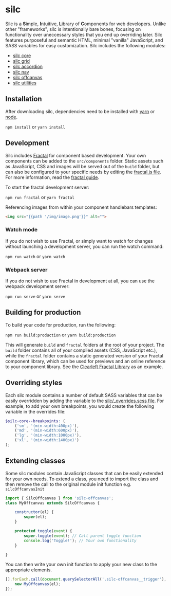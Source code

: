 # silc

Silc is a **S**imple, **I**ntuitive, **L**ibrary of **C**omponents for web developers. Unlike other "frameworks", silc is intentionally bare bones, focusing on functionality over uneccessary styles that you end up overriding later. Silc features purposeful and semantic HTML, minimal "vanilla" JavaScript, and SASS variables for easy customization. Silc includes the following modules:

 - [silc core](https://github.com/nickrigby/silc-core)
 - [silc grid](https://github.com/nickrigby/silc-grid)
 - [silc accordion](https://github.com/nickrigby/silc-accordion)
 - [silc nav](https://github.com/nickrigby/silc-nav)
 - [silc offcanvas](https://github.com/nickrigby/silc-offcanvas)
 - [silc utilities](https://github.com/nickrigby/silc-utilities)

## Installation
After downloading silc, dependencies need to be installed with [yarn](https://yarnpkg.com/lang/en/docs/install/) or [node](https://docs.npmjs.com/getting-started/installing-node).

`npm install` or `yarn install`

## Development
Silc includes [Fractal](http://fractal.build) for component based development. Your own components can be added to the `src/components` folder. Static assets such as JavaScript, CSS and images will be served out of the `build` folder, but can also be configured to your specific needs by editing the [fractal.js file](fractal.js). For more information, read the [fractal guide](http://fractal.build/guide).

To start the fractal development server:

`npm run fractal` or `yarn fractal`

Referencing images from within your component handlebars templates:

```html
<img src="{{path '/img/image.png'}}" alt="">
```

### Watch mode
If you do not wish to use Fractal, or simply want to watch for changes without launching a development server, you can run the watch command:

`npm run watch` or `yarn watch`

### Webpack server
If you do not wish to use Fractal in development at all, you can use the webpack development server:

`npm run serve` or `yarn serve`

## Building for production
To build your code for production, run the following:

`npm run build:production` or `yarn build:production`

This will generate `build` and `fractal` folders at the root of your project. The `build` folder contains all of your compiled assets (CSS, JavaScript etc.), while the `fractal` folder contains a static generated version of your Fractal component library, which can be used for previews and an online reference to your component library. See the [Clearleft Fractal Library](http://fractal.clearleft.com) as an example.

## Overriding styles
Each silc module contains a number of default SASS variables that can be easily overridden by adding the variable to the [silc/_overrides.scss file](src/scss/silc/_overrides.scss). For example, to add your own breakpoints, you would create the following variable in the overrides file:

```scss
$silc-core--breakpoints: (
    ('sm', '(min-width:400px)'),
    ('md', '(min-width:600px)'),
    ('lg', '(min-width:1000px)'),
    ('xl', '(min-width:1400px)')
);
```

## Extending classes
Some silc modules contain JavaScript classes that can be easily extended for your own needs. To extend a class, you need to import the class and then remove the call to the original module init function e.g. `silcOffcanvasInit`

```javascript
import { SilcOffcanvas } from 'silc-offcanvas';
class MyOffcanvas extends SilcOffcanvas {

    constructor(el) {
        super(el);
    }

    protected toggle(event) {
        super.toggle(event); // Call parent toggle function
        console.log('Toggle!'); // Your own functionality
    }

}
```

You can then write your own init function to apply your new class to the appropriate elements.
```javascript
[].forEach.call(document.querySelectorAll('.silc-offcanvas__trigger'), el => {
    new MyOffcanvas(el);
});
```
